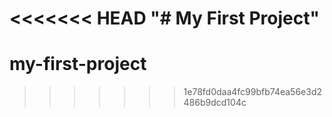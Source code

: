 <<<<<<< HEAD
"# My First Project" 
=======
# my-first-project
>>>>>>> 1e78fd0daa4fc99bfb74ea56e3d2486b9dcd104c
